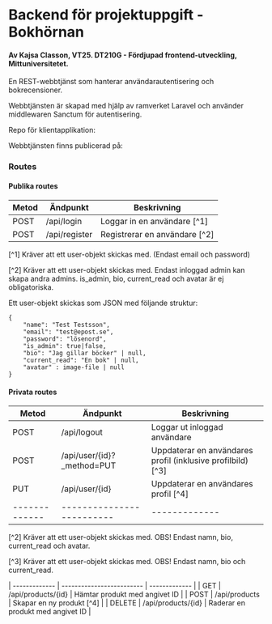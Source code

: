# Backend för projektuppgift - Bokhörnan
#### Av Kajsa Classon, VT25. DT210G - Fördjupad frontend-utveckling, Mittuniversitetet.

En REST-webbtjänst som hanterar användarautentisering och bokrecensioner.

Webbtjänsten är skapad med hjälp av ramverket Laravel och använder middlewaren Sanctum för autentisering.

Repo för klientapplikation:

Webbtjänsten finns publicerad på:

### Routes
#### Publika routes
| Metod         | Ändpunkt                     | Beskrivning   |
| ------------- | -------------------------    | ------------- |
| POST          | /api/login                   | Loggar in en användare [^1] |
| POST          | /api/register                | Registrerar en användare [^2] |

[^1] Kräver att ett user-objekt skickas med. (Endast email och password)

[^2] Kräver att ett user-objekt skickas med. Endast inloggad admin kan skapa andra admins. is_admin, bio, current_read och avatar är ej obligatoriska.

Ett user-objekt skickas som JSON med följande struktur:

``` 
{
    "name": "Test Testsson",
    "email": "test@epost.se",
    "password": "lösenord",
    "is_admin": true|false,
    "bio": "Jag gillar böcker" | null,
    "current_read": "En bok" | null,
    "avatar" : image-file | null
}
```

#### Privata routes
| Metod         | Ändpunkt                       | Beskrivning   |
| ------------- | -------------------------      | ------------- |
| POST          | /api/logout                    | Loggar ut inloggad användare |
| POST          | /api/user/{id}?_method=PUT     | Uppdaterar en användares profil (inklusive profilbild) [^3] |
| PUT           | /api/user/{id}                 | Uppdaterar en användares profil [^4] |
| ------------- | -------------------------      | ------------- |

[^2] Kräver att ett user-objekt skickas med. OBS! Endast namn, bio, current_read och avatar. 

[^3] Kräver att ett user-objekt skickas med. OBS! Endast namn, bio och current_read. 





| ------------- | -------------------------      | ------------- |
| GET           | /api/products/{id}             | Hämtar produkt med angivet ID |
| POST          | /api/products                  | Skapar en ny produkt [^4] |
| DELETE        | /api/products/{id}             | Raderar en produkt med angivet ID |